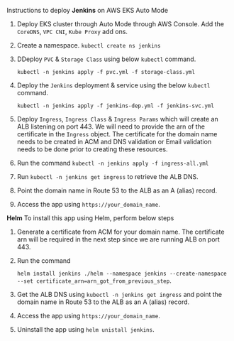 Instructions to deploy **Jenkins** on AWS EKS Auto Mode
  1. Deploy EKS cluster through Auto Mode through AWS Console. Add the ` CoreDNS `, ` VPC CNI `, ` Kube Proxy ` add ons.
  2. Create a namespace. ` kubectl create ns jenkins `
  3. DDeploy `PVC` & `Storage Class` using below `kubectl` command.

     `kubectl -n jenkins apply -f pvc.yml -f storage-class.yml`
  4. Deploy the `Jenkins` deployment & service using the below `kubectl` command.

     ` kubectl -n jenkins apply -f jenkins-dep.yml -f jenkins-svc.yml `
  5. Deploy `Ingress`, `Ingress Class` & `Ingress Params` which will create an ALB listening on port 443. We will need to provide the arn of the certificate in the `Ingress` object. The certificate for the domain name needs to be created in ACM and DNS validation or Email validation needs to be done prior to creating these resources.
  6. Run the command ` kubectl -n jenkins apply -f ingress-all.yml `
  7. Run `kubectl -n jenkins get ingress` to retrieve the ALB DNS.
  8. Point the domain name in Route 53 to the ALB as an A (alias) record.
  9. Access the app using `https://your_domain_name`.

**Helm**
To install this app using Helm, perform below steps
  1. Generate a certificate from ACM for your domain name. The certificate arn will be required in the next step since we are running ALB on port 443.
  2. Run the command

     `helm install jenkins ./helm --namespace jenkins --create-namespace --set certificate_arn=arn_got_from_previous_step`.
  4. Get the ALB DNS using `kubectl -n jenkins get ingress` and point the domain name in Route 53 to the ALB as an A (alias) record.
  5. Access the app using `https://your_domain_name`.
  6. Uninstall the app using `helm unistall jenkins`.

